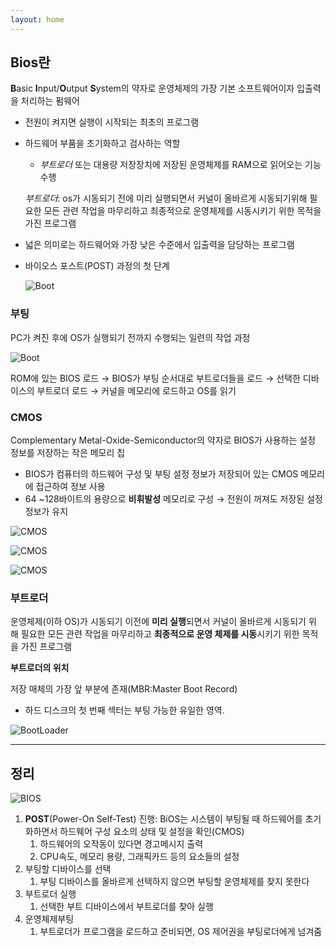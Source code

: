 ```yaml
---
layout: home
---
```

## Bios란

**B**asic **I**nput/**O**utput **S**ystem의 약자로 운영체제의 가장 기본 소프트웨어이자 입출력을 처리하는 펌웨어

- 전원이 켜지면 실행이 시작되는 최초의 프로그램
- 하드웨어 부품을 초기화하고 검사하는 역할
    - *부트로더* 또는 대용량 저장장치에 저장된 운영체제를 RAM으로 읽어오는 기능 수행
    
    *부트로더*: os가 시동되기 전에 미리 실행되면서 커널이 올바르게 시동되기위해 필요한 모든 관련 작업을 마무리하고 최종적으로 운영체제를 시동시키기 위한 목적을 가진 프로그램
- 넓은 의미로는 하드웨어와 가장 낮은 수준에서 입출력을 담당하는 프로그램
- 바이오스 포스트(POST) 과정의 첫 단계
    
    ![Boot](https://upload.wikimedia.org/wikipedia/commons/thumb/9/92/POST_P5KPL.jpg/1280px-POST_P5KPL.jpg)
    

### 부팅

PC가 켜진 후에 OS가 실행되기 전까지 수행되는 일련의 작업 과정

![Boot](https://t1.daumcdn.net/cfile/tistory/263A093457EA1A2B09)

ROM에 있는 BIOS 로드 → BIOS가 부팅 순서대로 부트로더들을  로드 → 선택한 디바이스의 부트로더 로드 → 커널을 메모리에 로드하고 OS를 읽기

### CMOS

Complementary Metal-Oxide-Semiconductor의 약자로 BIOS가 사용하는 설정 정보를 저장하는 작은 메모리 칩

- BIOS가 컴퓨터의 하드웨어 구성 및 부팅 설정 정보가 저장되어 있는 CMOS 메모리에 접근하여 정보 사용
- 64 ~128바이트의 용량으로 **비휘발성** 메모리로 구성 → 전원이 꺼져도 저장된 설정 정보가 유지

![CMOS](https://www.howtogeek.com/wp-content/uploads/2022/05/cmos-battery-backup.jpg?width=1198&trim=1,1&bg-color=000&pad=1,1)

![CMOS](https://www.informit.com/content/images/0789724537/elementLinks/03fig06.gif)

![CMOS](https://www.computerhope.com/cdn/bios/bios4.gif)

### 부트로더

운영체제(이하 OS)가 시동되기 이전에 **미리 실행**되면서 커널이 올바르게 시동되기 위해 필요한 모든 관련 작업을 마무리하고 **최종적으로 운영 체제를 시동**시키기 위한 목적을 가진 프로그램

**부트로더의 위치**

저장 매체의 가장 앞 부분에 존재(MBR:Master Boot Record)

- 하드 디스크의 첫 번째 섹터는 부팅 가능한 유일한 영역.

![BootLoader](https://t1.daumcdn.net/cfile/tistory/2113154557EA1A2C3A)

---

## 정리

![BIOS](https://t1.daumcdn.net/cfile/tistory/2634E53857EA1A2C25)

1. **POST**(Power-On Self-Test) 진행: BiOS는 시스템이 부팅될 때 하드웨어를 초기화하면서 하드웨어 구성 요소의 상태 및 설정을 확인(CMOS)
    1. 하드웨어의 오작동이 있다면 경고메시지 출력
    2. CPU속도, 메모리 용량, 그래픽카드 등의 요소들의 설정
2. 부팅할 디바이스를 선택
    1. 부팅 디바이스를 올바르게 선택하지 않으면 부팅할 운영체제를 찾지 못한다
3. 부트로더 실행
    1. 선택한 부트 디바이스에서 부트로더를 찾아 실행
4. 운영체제부팅
    1. 부트로더가 프로그램을 로드하고 준비되면, OS 제어권을 부팅로더에게 넘겨줌